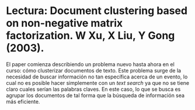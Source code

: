# Lectura: Document clustering based on non-negative matrix factorization. W Xu, X Liu, Y Gong (2003).

El paper comienza describiendo un problema nuevo hasta ahora en el curso: cómo clusterizar documentos de texto. Este problema surge de la necesidad de buscar información no tan específica acerca de un evento, lo cual no es posible hacer simplemente con un *text search* ya que no se tiene claro cuales serían las palabras claves. En este caso, lo que se busca es agrupar los documentos de tal forma que la búsqueda de información sea más eficiente.
